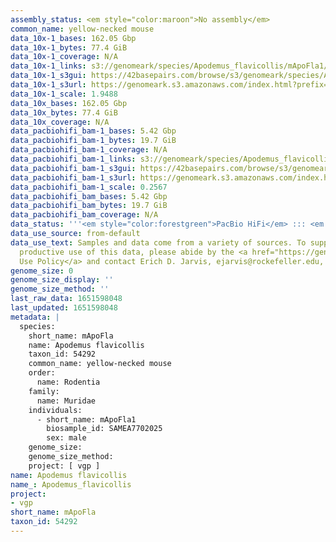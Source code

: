 ```yaml
---
assembly_status: <em style="color:maroon">No assembly</em>
common_name: yellow-necked mouse
data_10x-1_bases: 162.05 Gbp
data_10x-1_bytes: 77.4 GiB
data_10x-1_coverage: N/A
data_10x-1_links: s3://genomeark/species/Apodemus_flavicollis/mApoFla1/genomic_data/10x/<br>
data_10x-1_s3gui: https://42basepairs.com/browse/s3/genomeark/species/Apodemus_flavicollis/mApoFla1/genomic_data/10x/
data_10x-1_s3url: https://genomeark.s3.amazonaws.com/index.html?prefix=species/Apodemus_flavicollis/mApoFla1/genomic_data/10x/
data_10x-1_scale: 1.9488
data_10x_bases: 162.05 Gbp
data_10x_bytes: 77.4 GiB
data_10x_coverage: N/A
data_pacbiohifi_bam-1_bases: 5.42 Gbp
data_pacbiohifi_bam-1_bytes: 19.7 GiB
data_pacbiohifi_bam-1_coverage: N/A
data_pacbiohifi_bam-1_links: s3://genomeark/species/Apodemus_flavicollis/mApoFla1/genomic_data/pacbio_hifi/<br>
data_pacbiohifi_bam-1_s3gui: https://42basepairs.com/browse/s3/genomeark/species/Apodemus_flavicollis/mApoFla1/genomic_data/pacbio_hifi/
data_pacbiohifi_bam-1_s3url: https://genomeark.s3.amazonaws.com/index.html?prefix=species/Apodemus_flavicollis/mApoFla1/genomic_data/pacbio_hifi/
data_pacbiohifi_bam-1_scale: 0.2567
data_pacbiohifi_bam_bases: 5.42 Gbp
data_pacbiohifi_bam_bytes: 19.7 GiB
data_pacbiohifi_bam_coverage: N/A
data_status: '''<em style="color:forestgreen">PacBio HiFi</em> ::: <em style="color:forestgreen">10x</em>'''
data_use_source: from-default
data_use_text: Samples and data come from a variety of sources. To support fair and
  productive use of this data, please abide by the <a href="https://genome10k.soe.ucsc.edu/data-use-policies/">Data
  Use Policy</a> and contact Erich D. Jarvis, ejarvis@rockefeller.edu, with any questions.
genome_size: 0
genome_size_display: ''
genome_size_method: ''
last_raw_data: 1651598048
last_updated: 1651598048
metadata: |
  species:
    short_name: mApoFla
    name: Apodemus flavicollis
    taxon_id: 54292
    common_name: yellow-necked mouse
    order:
      name: Rodentia
    family:
      name: Muridae
    individuals:
      - short_name: mApoFla1
        biosample_id: SAMEA7702025
        sex: male
    genome_size:
    genome_size_method:
    project: [ vgp ]
name: Apodemus flavicollis
name_: Apodemus_flavicollis
project:
- vgp
short_name: mApoFla
taxon_id: 54292
---
```

